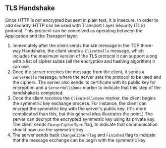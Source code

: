 ## TLS Handshake

Since HTTP is not encrypted but sent in plain text, it is insecure. In order to add security, HTTP can be used with Transport Layer Security (TLS) protocol. This protocol can be conceived as operating between the Application and the Transport layer.

1. Immediately after the client sends the `ACK` message in the TCP three-way Handshake, the client sends a `ClientHello` message, which includes the maximum version of the TLS protocol it can support along with a list of cipher suites (all the encryption and hashing algorithm) it can use.
2. Once the server receives the message from the client, it sends a `ServerHello` message, where the server sets the protocol to be used and the ciphers. The server also sends its certificate with its public key for encryption and a `ServerHelloDone` marker to indicate that this step of the handshake is completed.
3. Once the client receives the `ClientHelloDone` marker, the client begins the symmetric key exchange process. For instance, the client can encrypt the symmetric key with the server's public key. (It's more complicated than this, but this general idea illustrates the point.) The server can decrypt the encrypted symmetric key using its private key. The client sends `ChangeCipherSpec` flag, to indicate that communication should now use the symmetric key.
4. The server sends back `ChangeCipherFlag` and `Finished` flag to indicate that the message exchange can be begin with the symmetric key. 